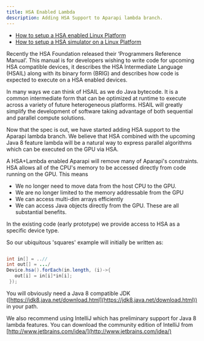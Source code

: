 ```yaml
---
title: HSA Enabled Lambda
description: Adding HSA Support to Aparapi lambda branch. 
---
```


* [How to setup a HSA enabled Linux Platform](/documentation/setting-up-hsa.html)
* [How to setup a HSA simulator on a Linux Platform](/documentaion/using-hsa-simulator.html)

Recently the HSA Foundation released their ‘Programmers Reference Manual’. This manual is for developers wishing to write code for upcoming HSA compatible devices, it describes the HSA Intermediate Language (HSAIL) along with its binary form (BRIG) and describes how code is expected to execute on a HSA enabled devices.

In many ways we can think of HSAIL as we do Java bytecode. It is a common intermediate form that can be optimized at runtime to execute across a variety of future heterogeneous platforms. HSAIL will greatly simplify the development of software taking advantage of both sequential and parallel compute solutions.

Now that the spec is out, we have started adding HSA support to the Aparapi lambda branch. We believe that HSA combined with the upcoming Java 8 feature lambda will be a natural way to express parallel algorithms which can be executed on the GPU via HSA.

A HSA+Lambda enabled Aparapi will remove many of Aparapi's constraints. HSA allows all of the CPU's memory to be accessed directly from code running on the GPU. This means

* We no longer need to move data from the host CPU to the GPU.
* We are no longer limited to the memory addressable from the GPU
* We can access multi-dim arrays efficiently
* We can access Java objects directly from the GPU.
These are all substantial benefits.

In the existing code (early prototype) we provide access to HSA as a specific device type.

So our ubiquitous 'squares' example will initially be written as:

```java

int in[] = ..//
int out[] = .../
Device.hsa().forEach(in.length, (i)->{
   out[i] = in[i]*in[i];
 });
```
     
You will obviously need a Java 8 compatible JDK ([https://jdk8.java.net/download.html](https://jdk8.java.net/download.html)) in your path.

We also recommend using IntelliJ which has preliminary support for Java 8 lambda features. You can download the community edition of IntelliJ from [http://www.jetbrains.com/idea/](http://www.jetbrains.com/idea/)